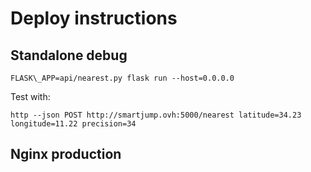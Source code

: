 
# Deploy instructions

## Standalone debug

    FLASK\_APP=api/nearest.py flask run --host=0.0.0.0

Test with:

    http --json POST http://smartjump.ovh:5000/nearest latitude=34.23 longitude=11.22 precision=34

## Nginx production





